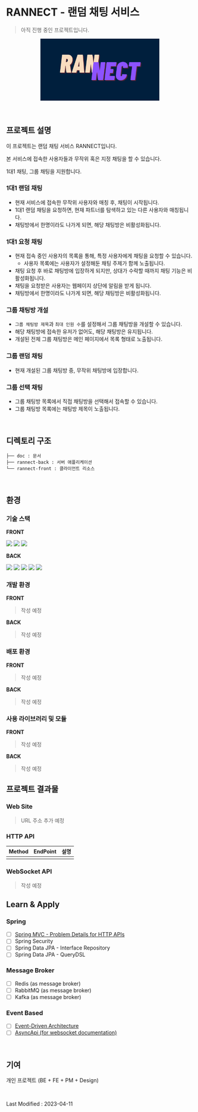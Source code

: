 # RANNECT - 랜덤 채팅 서비스

> 아직 진행 중인 프로젝트입니다.

<div style="width:20rem;margin:0 auto;">

![logo](/doc/img/logo.png)

</div>

<br/>

## 프로젝트 설명

이 프로젝트는 랜덤 채팅 서비스 RANNECT입니다.

본 서비스에 접속한 사용자들과 무작위 혹은 지정 채팅을 할 수 있습니다.

1대1 채팅, 그룹 채팅을 지원합니다.

### 1대1 랜덤 채팅
- 현재 서비스에 접속한 무작위 사용자와 매칭 후, 채팅이 시작됩니다.
- 1대1 랜덤 채팅을 요청하면, 현재 파트너를 탐색하고 있는 다른 사용자와 매칭됩니다.
- 채팅방에서 한명이라도 나가게 되면, 해당 채팅방은 비활성화됩니다.

### 1대1 요청 채팅
- 현재 접속 중인 사용자의 목록을 통해, 특정 사용자에게 채팅을 요청할 수 있습니다.
  - 사용자 목록에는 사용자가 설정해둔 채팅 주제가 함께 노출됩니다.
- 채팅 요청 후 바로 채팅방에 입장하게 되지만, 상대가 수락할 때까지 채팅 기능은 비활성화됩니다.
- 채팅을 요청받은 사용자는 웹페이지 상단에 알림을 받게 됩니다.
- 채팅방에서 한명이라도 나가게 되면, 해당 채팅방은 비활성화됩니다.

### 그룹 채팅방 개설
- `그룹 채팅방 제목`과 `최대 인원 수`를 설정해서 그룹 채팅방을 개설할 수 있습니다.
- 해당 채팅방에 접속한 유저가 없어도, 해당 채팅방은 유지됩니다.
- 개설된 전체 그룹 채팅방은 메인 페이지에서 목록 형태로 노출됩니다.

### 그룹 랜덤 채팅
- 현재 개설된 그룹 채팅방 중, 무작위 채팅방에 입장합니다.

### 그룹 선택 채팅
- 그룹 채팅방 목록에서 직접 채팅방을 선택해서 접속할 수 있습니다.
- 그룹 채팅방 목록에는 채팅방 제목이 노출됩니다.

<br/>

## 디렉토리 구조
```sh
├── doc : 문서
├── rannect-back : 서버 애플리케이션
└── rannect-front : 클라이언트 리소스
```

<br/>

## 환경
### 기술 스택
**FRONT**

<span><img src="https://img.shields.io/badge/html5-E34F26?style=for-the-badge&logo=html5&logoColor=white"></span>
<span><img src="https://img.shields.io/badge/css3-1572B6?style=for-the-badge&logo=css3&logoColor=white"></span>
<span><img src="https://img.shields.io/badge/javascript-F7DF1E?style=for-the-badge&logo=javascript&logoColor=white"></span>

**BACK**

<span><img src="https://img.shields.io/badge/java-007396?style=for-the-badge&logo=java&logoColor=white"></span>
<span><img src="https://img.shields.io/badge/springboot-6DB33F?style=for-the-badge&logo=springboot&logoColor=white"></span>
<span><img src="https://img.shields.io/badge/mariadb-003545?style=for-the-badge&logo=mariadb&logoColor=white"></span>
<span><img src="https://img.shields.io/badge/redis-DC382D?style=for-the-badge&logo=redis&logoColor=white"></span>
<span><img src="https://img.shields.io/badge/aws-232F3E?style=for-the-badge&logo=amazonaws&logoColor=white"></span>

### 개발 환경
**FRONT**
> 작성 예정

**BACK**
> 작성 예정

### 배포 환경
**FRONT**
> 작성 예정

**BACK**
> 작성 예정

### 사용 라이브러리 및 모듈
**FRONT**
> 작성 예정

**BACK**
> 작성 예정

## 프로젝트 결과물
### Web Site
> URL 주소 추가 예정

### HTTP API
|Method|EndPoint|설명|
|------|--------|---|
|      |        |   |

### WebSocket API
> 작성 예정

## Learn & Apply
### Spring
- [ ] [Spring MVC - Problem Details for HTTP APIs](https://docs.spring.io/spring-framework/docs/current/reference/html/web.html#mvc-ann-rest-exceptions)
- [ ] Spring Security
- [ ] Spring Data JPA - Interface Repository
- [ ] Spring Data JPA - QueryDSL

### Message Broker
- [ ] Redis (as message broker)
- [ ] RabbitMQ (as message broker)
- [ ] Kafka (as message broker)

### Event Based
- [ ] [Event-Driven Architecture](https://www.asyncapi.com/docs/tutorials/getting-started/event-driven-architectures)
- [ ] [AsyncApi (for websocket documentation)](https://www.asyncapi.com/docs)

<br/>

## 기여
개인 프로젝트 (BE + FE + PM + Design)

<br/>

Last Modified : 2023-04-11